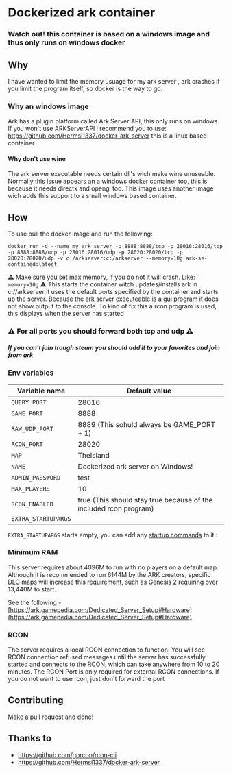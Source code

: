 # Dockerized ark container
### Watch out! this container is based on a windows image and thus only runs on windows docker
## Why
I have wanted to limit the memory usuage for my ark server , ark crashes if you limit the program itself, so docker is the way to go.
### Why an windows image
Ark has a plugin platform called Ark Server API, this only runs on windows.
If you won't use ARKServerAPI i recommend you to use: https://github.com/Hermsi1337/docker-ark-server this is a linux based container
#### Why don't use wine
The ark server executable needs certain dll's wich make wine unuseable. Normally this issue appears an a windows docker container too, this is because it needs directx and opengl too. This image uses another image wich adds this support to a small windows based container.
## How
To use pull the docker image and run the following:

    docker run -d --name my_ark_server -p 8888:8888/tcp -p 28016:28016/tcp -p 8888:8888/udp -p 28016:28016/udp -p 28020:28020/tcp -p 28020:28020/udp -v c:/arkserver:c:/arkserver --memory=10g ark-se-contained:latest
:warning: Make sure you set max memory, if you do not it will crash. Like: `--memory=10g`  :warning:
This starts the container witch updates/installs ark in c://arkserver it uses the default ports specified by the container and starts up the server. Because the ark server executeable is a gui program it does not show output to the console. To kind of fix this a rcon program is used, this displays when the server has started

### ⚠️ For all ports you should forward both tcp and udp ⚠️ 
##### If you can't join trough steam you should add it to your favorites and join from ark

### Env variables
|Variable name|Default value|
|--|--|
|`QUERY_PORT`|28016|
|`GAME_PORT`|8888|
|`RAW_UDP_PORT`|8889 (This sohuld always be GAME_PORT + 1)|
|`RCON_PORT`|28020|
|`MAP`|TheIsland|
|`NAME`|Dockerized ark server on Windows!|
|`ADMIN_PASSWORD`|test|
|`MAX_PLAYERS`|10|
|`RCON_ENABLED`|true (This should stay true because of the included rcon program)|
|`EXTRA_STARTUPARGS`||
`EXTRA_STARTUPARGS` starts empty, you can add any [startup commands](https://ark.fandom.com/wiki/Server_configuration#Command_line_arguments) to it :
### Minimum RAM

This server requires about 4096M to run with no players on a default map. Although it is recommended to run 6144M by the ARK creators, specific DLC maps will increase this requirement, such as Genesis 2 requiring over 13,440M to start.

See the following -  [https://ark.gamepedia.com/Dedicated_Server_Setup#Hardware](https://ark.gamepedia.com/Dedicated_Server_Setup#Hardware)

### RCON

The server requires a local RCON connection to function. You will see RCON connection refused messages until the server has successfully started and connects to the RCON, which can take anywhere from 10 to 20 minutes. The RCON Port is only required for external RCON connections. If you do not want to use rcon, just don't forward the port
## Contributing
Make a pull request and done!
## Thanks to

 - https://github.com/gorcon/rcon-cli
 - https://github.com/Hermsi1337/docker-ark-server



